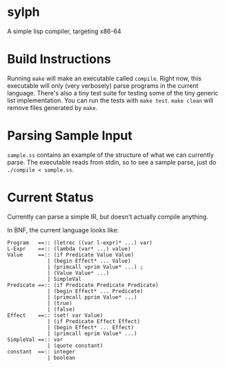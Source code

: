 # sylph
A simple lisp compiler, targeting x86-64

# Build Instructions
Running `make` will make an executable called `compile`. Right now, this executable will only (very verbosely) parse programs in the current language. There's also a tiny test suite for testing some of the tiny generic list implementation. You can run the tests with `make test`. `make clean` will remove files generated by `make`.

# Parsing Sample Input
`sample.ss` contains an example of the structure of what we can currently parse. The executable reads from stdin, so to see a sample parse, just do `./compile < sample.ss`.

# Current Status
Currently can parse a simple IR, but doesn't actually compile anything.

In BNF, the current language looks like:

```
Program   ==:: (letrec ((var l-expr)* ...) var)
L-Expr    ==:: (lambda (var* ...) value)
Value     ==:: (if Predicate Value Value)
             | (begin Effect* ... Value)
             | (primcall vprim Value* ...) ;
             | (Value Value* ...)
             | SimpleVal
Predicate ==:: (if Predicate Predicate Predicate)
             | (begin Effect* ... Predicate)
             | (primcall pprim Value* ...)
             | (true)
             | (false)
Effect    ==:: (set! var Value)
             | (if Predicate Effect Effect)
             | (begin Effect* ... Effect)
             | (primcall eprim Value* ...)
SimpleVal ==:: var
             | (quote constant)
constant  ==:: integer
             | boolean
```
